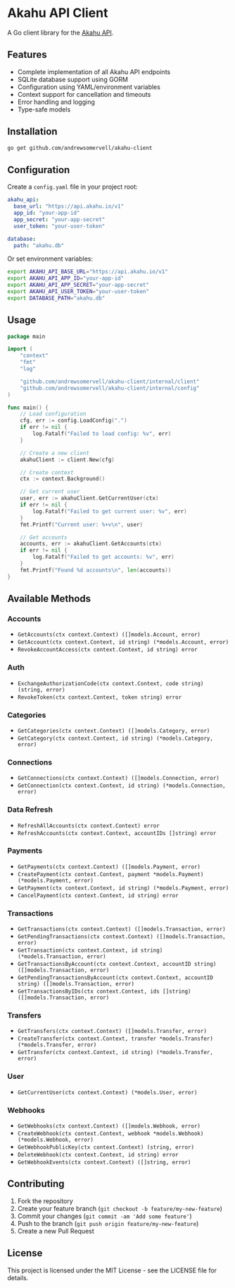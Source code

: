 # Akahu API Client

A Go client library for the [Akahu API](https://developers.akahu.nz/).

## Features

- Complete implementation of all Akahu API endpoints
- SQLite database support using GORM
- Configuration using YAML/environment variables
- Context support for cancellation and timeouts
- Error handling and logging
- Type-safe models

## Installation

```bash
go get github.com/andrewsomervell/akahu-client
```

## Configuration

Create a `config.yaml` file in your project root:

```yaml
akahu_api:
  base_url: "https://api.akahu.io/v1"
  app_id: "your-app-id"
  app_secret: "your-app-secret"
  user_token: "your-user-token"

database:
  path: "akahu.db"
```

Or set environment variables:

```bash
export AKAHU_API_BASE_URL="https://api.akahu.io/v1"
export AKAHU_API_APP_ID="your-app-id"
export AKAHU_API_APP_SECRET="your-app-secret"
export AKAHU_API_USER_TOKEN="your-user-token"
export DATABASE_PATH="akahu.db"
```

## Usage

```go
package main

import (
	"context"
	"fmt"
	"log"

	"github.com/andrewsomervell/akahu-client/internal/client"
	"github.com/andrewsomervell/akahu-client/internal/config"
)

func main() {
	// Load configuration
	cfg, err := config.LoadConfig(".")
	if err != nil {
		log.Fatalf("Failed to load config: %v", err)
	}

	// Create a new client
	akahuClient := client.New(cfg)

	// Create context
	ctx := context.Background()

	// Get current user
	user, err := akahuClient.GetCurrentUser(ctx)
	if err != nil {
		log.Fatalf("Failed to get current user: %v", err)
	}
	fmt.Printf("Current user: %+v\n", user)

	// Get accounts
	accounts, err := akahuClient.GetAccounts(ctx)
	if err != nil {
		log.Fatalf("Failed to get accounts: %v", err)
	}
	fmt.Printf("Found %d accounts\n", len(accounts))
}
```

## Available Methods

### Accounts
- `GetAccounts(ctx context.Context) ([]models.Account, error)`
- `GetAccount(ctx context.Context, id string) (*models.Account, error)`
- `RevokeAccountAccess(ctx context.Context, id string) error`

### Auth
- `ExchangeAuthorizationCode(ctx context.Context, code string) (string, error)`
- `RevokeToken(ctx context.Context, token string) error`

### Categories
- `GetCategories(ctx context.Context) ([]models.Category, error)`
- `GetCategory(ctx context.Context, id string) (*models.Category, error)`

### Connections
- `GetConnections(ctx context.Context) ([]models.Connection, error)`
- `GetConnection(ctx context.Context, id string) (*models.Connection, error)`

### Data Refresh
- `RefreshAllAccounts(ctx context.Context) error`
- `RefreshAccounts(ctx context.Context, accountIDs []string) error`

### Payments
- `GetPayments(ctx context.Context) ([]models.Payment, error)`
- `CreatePayment(ctx context.Context, payment *models.Payment) (*models.Payment, error)`
- `GetPayment(ctx context.Context, id string) (*models.Payment, error)`
- `CancelPayment(ctx context.Context, id string) error`

### Transactions
- `GetTransactions(ctx context.Context) ([]models.Transaction, error)`
- `GetPendingTransactions(ctx context.Context) ([]models.Transaction, error)`
- `GetTransaction(ctx context.Context, id string) (*models.Transaction, error)`
- `GetTransactionsByAccount(ctx context.Context, accountID string) ([]models.Transaction, error)`
- `GetPendingTransactionsByAccount(ctx context.Context, accountID string) ([]models.Transaction, error)`
- `GetTransactionsByIDs(ctx context.Context, ids []string) ([]models.Transaction, error)`

### Transfers
- `GetTransfers(ctx context.Context) ([]models.Transfer, error)`
- `CreateTransfer(ctx context.Context, transfer *models.Transfer) (*models.Transfer, error)`
- `GetTransfer(ctx context.Context, id string) (*models.Transfer, error)`

### User
- `GetCurrentUser(ctx context.Context) (*models.User, error)`

### Webhooks
- `GetWebhooks(ctx context.Context) ([]models.Webhook, error)`
- `CreateWebhook(ctx context.Context, webhook *models.Webhook) (*models.Webhook, error)`
- `GetWebhookPublicKey(ctx context.Context) (string, error)`
- `DeleteWebhook(ctx context.Context, id string) error`
- `GetWebhookEvents(ctx context.Context) ([]string, error)`

## Contributing

1. Fork the repository
2. Create your feature branch (`git checkout -b feature/my-new-feature`)
3. Commit your changes (`git commit -am 'Add some feature'`)
4. Push to the branch (`git push origin feature/my-new-feature`)
5. Create a new Pull Request

## License

This project is licensed under the MIT License - see the LICENSE file for details. 
